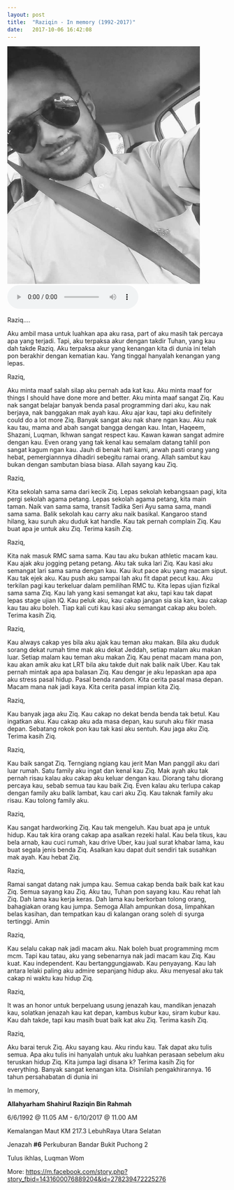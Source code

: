 ```yaml
---
layout: post
title:  "Raziqin - In memory (1992-2017)"
date:   2017-10-06 16:42:08
---
```


<img src="/assets/raziq-b-w.jpg" width="441px">

<audio controls>
  <source src="/assets/raziq.ogg" type="audio/ogg">
  <source src="/assets/raziq.mp3" type="audio/mpeg">
Your browser does not support the audio element.
</audio>


Raziq....

Aku ambil masa untuk luahkan apa aku rasa, part of aku masih tak percaya apa yang terjadi. Tapi, aku terpaksa akur dengan takdir Tuhan, yang kau dah takde Raziq. Aku terpaksa akur yang kenangan kita di dunia ini telah pon berakhir dengan kematian kau. Yang tinggal hanyalah kenangan yang lepas.

Raziq,

Aku minta maaf salah silap aku pernah ada kat kau. Aku minta maaf for things I should have done more and better. Aku minta maaf sangat Ziq. Kau nak sangat belajar banyak benda pasal programming dari aku, kau nak berjaya, nak banggakan mak ayah kau. Aku ajar kau, tapi aku definitely could do a lot more Ziq. Banyak sangat aku nak share ngan kau. Aku nak kau tau, mama and abah sangat bangga dengan kau. Intan, Haqeem, Shazani, Luqman, Ikhwan sangat respect kau. Kawan kawan sangat admire dengan kau. Even orang yang tak kenal kau semalam datang tahlil pon sangat kagum ngan kau. Jauh di benak hati kami, arwah pasti orang yang hebat, pemergiannnya dihadiri sebegitu ramai orang. Allah sambut kau bukan dengan sambutan biasa biasa. Allah sayang kau Ziq.

Raziq,

Kita sekolah sama sama dari kecik Ziq. Lepas sekolah kebangsaan pagi, kita pergi sekolah agama petang. Lepas sekolah agama petang, kita main taman. Naik van sama sama, transit Tadika Seri Ayu sama sama, mandi sama sama. Balik sekolah kau carry aku naik basikal. Kangaroo stand hilang, kau suruh aku duduk kat handle. Kau tak pernah complain Ziq. Kau buat apa je untuk aku Ziq. Terima kasih Ziq.

Raziq,

Kita nak masuk RMC sama sama. Kau tau aku bukan athletic macam kau. Kau ajak aku jogging petang petang. Aku tak suka lari Ziq. Kau kasi aku semangat lari sama sama dengan kau. Kau ikut pace aku yang macam siput. Kau tak ejek aku. Kau push aku sampai lah aku fit dapat pecut kau. Aku terkilan pagi kau terkeluar dalam pemilihan RMC tu. Kita lepas ujian fizikal sama sama Ziq. Kau lah yang kasi semangat kat aku, tapi kau tak dapat lepas stage ujian IQ. Kau peluk aku, kau cakap jangan sia sia kan, kau cakap kau tau aku boleh. Tiap kali cuti kau kasi aku semangat cakap aku boleh. Terima kasih Ziq.

Raziq,

Kau always cakap yes bila aku ajak kau teman aku makan. Bila aku duduk sorang dekat rumah time mak aku dekat Jeddah, setiap malam aku makan luar. Setiap malam kau teman aku makan Ziq.  Kau penat macam mana pon, kau akan amik aku kat LRT bila aku takde duit nak balik naik Uber. Kau tak pernah mintak apa apa balasan Ziq. Kau dengar je aku lepaskan apa apa aku stress pasal hidup. Pasal benda random. Kita cerita pasal masa depan. Macam mana nak jadi kaya. Kita cerita pasal impian kita Ziq.

Raziq, 

Kau banyak jaga aku Ziq. Kau cakap no dekat benda benda tak betul. Kau ingatkan aku. Kau cakap aku ada masa depan, kau suruh aku fikir masa depan. Sebatang rokok pon kau tak kasi aku sentuh. Kau jaga aku Ziq. Terima kasih Ziq.

Raziq, 

Kau baik sangat Ziq. Terngiang ngiang kau jerit Man Man panggil aku dari luar rumah. Satu family aku ingat dan kenal kau Ziq. Mak ayah aku tak pernah risau kalau aku cakap aku keluar dengan kau. Diorang tahu diorang percaya kau, sebab semua tau kau baik Ziq.  Even kalau aku terlupa cakap dengan family aku balik lambat, kau cari aku Ziq. Kau taknak family aku risau. Kau tolong family aku. 

Raziq,

Kau sangat hardworking Ziq. Kau tak mengeluh. Kau buat apa je untuk hidup. Kau tak kira orang cakap apa asalkan rezeki halal. Kau bela tikus, kau bela arnab, kau cuci rumah, kau drive Uber, kau jual surat khabar lama, kau buat segala jenis benda Ziq. Asalkan kau dapat duit sendiri tak susahkan mak ayah. Kau hebat Ziq.

Raziq, 

Ramai sangat datang nak jumpa kau. Semua cakap benda baik baik kat kau Ziq. Semua sayang kau Ziq. Aku tau, Tuhan pon sayang kau. Kau rehat lah Ziq. Dah lama kau kerja keras.  Dah lama kau berkorban tolong orang, bahagiakan orang kau jumpa. Semoga Allah ampunkan dosa, limpahkan belas kasihan, dan tempatkan kau di kalangan orang soleh di syurga tertinggi. Amin

Raziq, 

Kau selalu cakap nak jadi macam aku. Nak boleh buat programming mcm mcm. Tapi kau tatau, aku yang sebenarnya nak jadi macam kau Ziq. Kau kuat. Kau independent.  Kau bertanggungjawab. Kau penyayang. Kau lah antara lelaki paling aku admire sepanjang hidup aku. Aku menyesal aku tak cakap ni waktu kau hidup Ziq. 

Raziq,

It was an honor untuk berpeluang usung jenazah kau, mandikan jenazah kau, solatkan jenazah kau kat depan, kambus kubur kau, siram kubur kau. Kau dah takde, tapi kau masih buat baik kat aku Ziq. Terima kasih Ziq. 

Raziq, 

Aku barai teruk Ziq. Aku sayang kau. Aku rindu kau. Tak dapat aku tulis semua. Apa aku tulis ini hanyalah untuk aku luahkan perasaan sebelum aku teruskan hidup Ziq. Kita jumpa lagi disana k? Terima kasih Ziq for everything. Banyak sangat kenangan kita. Disinilah pengakhirannya. 16 tahun persahabatan di dunia ini

In memory, 

**Allahyarham Shahirul Raziqin Bin Rahmah**

6/6/1992 @ 11.05 AM - 6/10/2017 @ 11.00 AM

Kemalangan Maut KM 217.3 LebuhRaya Utara Selatan

Jenazah **#6** Perkuburan Bandar Bukit Puchong 2

Tulus ikhlas, 
Luqman Wom


More: https://m.facebook.com/story.php?story_fbid=1431600076889204&id=278239472225276



